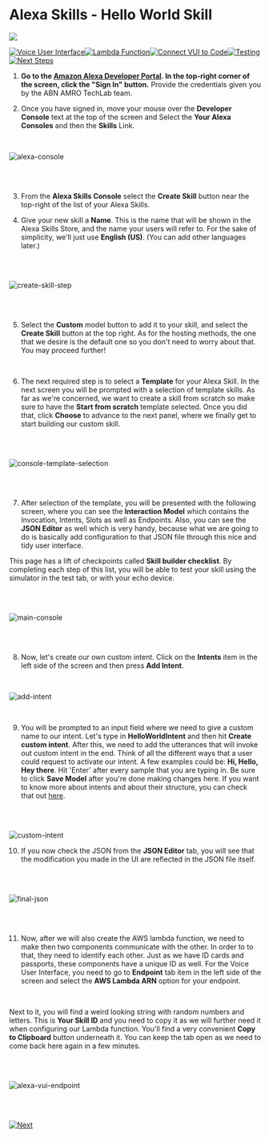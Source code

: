 # Alexa Skills - Hello World Skill
<img src="https://m.media-amazon.com/images/G/01/mobile-apps/dex/alexa/alexa-skills-kit/tutorials/quiz-game/header._TTH_.png" />

[![Voice User Interface](https://m.media-amazon.com/images/G/01/mobile-apps/dex/alexa/alexa-skills-kit/tutorials/navigation/1-on._TTH_.png)](./1-voice-user-interface.md)[![Lambda Function](https://m.media-amazon.com/images/G/01/mobile-apps/dex/alexa/alexa-skills-kit/tutorials/navigation/2-locked._TTH_.png)](./2-lambda-function.md)[![Connect VUI to Code](https://m.media-amazon.com/images/G/01/mobile-apps/dex/alexa/alexa-skills-kit/tutorials/navigation/3-locked._TTH_.png)](./3-connect-vui-to-code.md)[![Testing](https://m.media-amazon.com/images/G/01/mobile-apps/dex/alexa/alexa-skills-kit/tutorials/navigation/4-locked._TTH_.png)](./4-testing.md)[![Next Steps](https://m.media-amazon.com/images/G/01/mobile-apps/dex/alexa/alexa-skills-kit/tutorials/navigation/5-locked._TTH_.png)](./5-customize.md)

1.  **Go to the [Amazon Alexa Developer Portal](https://developer.amazon.com/alexa).  In the top-right corner of the screen, click the "Sign In" button.** Provide the credentials given you by the ABN AMRO TechLab team.


2.  Once you have signed in, move your mouse over the **Developer Console** text at the top of the screen and Select the **Your Alexa Consoles** and then the **Skills**  Link.

<br />

![alexa-console](./resources/alexa-console.png)

<br />
<br />

3.  From the **Alexa Skills Console** select the **Create Skill** button near the top-right of the list of your Alexa Skills.

4. Give your new skill a **Name**. This is the name that will be shown in the Alexa Skills Store, and the name your users will refer to.  For the sake of simplicity, we'll just use **English (US)**.  (You can add other languages later.)

<br />
<br />

![create-skill-step](./resources/create-skill-step.png)

<br />
<br />

5. Select the **Custom** model button to add it to your skill, and select the **Create Skill** button at the top right. As for the hosting methods, the one that we desire is the default one so you don't need to worry about that. You may proceed further!

<br />

6. The next required step is to select a **Template** for your Alexa Skill. In the next screen you will be prompted with a selection of template skills. As far as we're concerned, we want to create a skill from scratch so make sure to have the **Start from scratch** template selected. Once you did that, click **Choose** to advance to the next panel, where we finally get to start building our custom skill.

<br />
<br />

![console-template-selection](./resources/console-template-selection.png)

<br />
<br />


7. After selection of the template, you will be presented with the following screen, where you can see the **Interaction Model** which contains the Invocation, Intents, Slots as well as Endpoints. Also, you can see the **JSON Editor** as well which is very handy, because what we are going to do is basically add configuration to that JSON file through this nice and tidy user interface. 

This page has a lift of checkpoints called **Skill builder checklist**. By completing each step of this list, you will be able to test your skill using the simulator in the test tab, or with your echo device.

<br />
<br />

![main-console](./resources/main-console.png)

<br />
<br />


8. Now, let's create our own custom intent. Click on the **Intents** item in the left side of the screen and then press **Add Intent**.

<br />

![add-intent](./resources/add-intent.png)

<br />

9. You will be prompted to an input field where we need to give a custom name to our intent. Let's type in **HelloWorldIntent** and then hit **Create custom intent**. After this, we need to add the utterances that will invoke out custom intent in the end. Think of all the different ways that a user could request to activate our intent. A few examples could be: **Hi, Hello, Hey there**. Hit 'Enter' after every sample that you are typing in. Be sure to click **Save Model** after you're done making changes here. If you want to know more about intents and about their structure, you can check that out [here](./intents-more-information.md).

<br />
<br />


![custom-intent](./resources/custom-intent.png)


10. If you now check the JSON from the **JSON Editor** tab, you will see that the modification you made in the UI are reflected in the JSON file itself.

<br />
<br />

![final-json](./resources/final-json.png)

<br />
<br />

11. Now, after we will also create the AWS lambda function, we need to make then two components communicate with the other. In order to to that, they need to identify each other. Just as we have ID cards and passports, these components have a unique ID as well. For the Voice User Interface, you need to go to **Endpoint** tab item in the left side of the screen and select the **AWS Lambda ARN** option for your endpoint.

<br />

Next to it, you will find a weird looking string with random numbers and letters. This is **Your Skill ID** and you need to copy it as we will further need it when configuring our Lambda function. You'll find a very convenient **Copy to Clipboard** button underneath it. You can keep the tab open as we need to come back here again in a few minutes.


<br />
<br />

![alexa-vui-endpoint](./resources/alexa-vui-endpoint.png)

<br />
<br />


[![Next](https://m.media-amazon.com/images/G/01/mobile-apps/dex/alexa/alexa-skills-kit/tutorials/general/buttons/button_next_lambda_function._TTH_.png)](./2-lambda-function.md)
